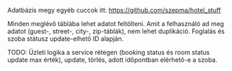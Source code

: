 Adatbázis megy egyéb cuccok itt: https://github.com/szepma/hotel_stuff

Minden meglévő táblába lehet adatot feltölteni.
Amit a felhasználó ad meg adatot (guest-, street-, city-, zip-táblák), nem lehet duplikáció.
Foglalás és szoba státusz update-elhető ID alapján.

TODO: Üzleti logika a service rétegen (booking status és room status update max érték), update, törlés, adott időpontban elérhető-e a szoba.
